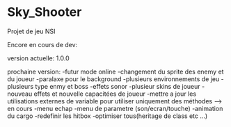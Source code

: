 # Sky_Shooter

Projet de jeu NSI

Encore en cours de dev:

version actuelle: 1.0.0

prochaine version:
-futur mode online
-changement du sprite des enemy et du joueur
-paralaxe pour le background
-plusieurs environnements de jeu
-plusieurs type enmy et boss
-effets sonor
-plusieur skins de joueur
-nouveau effets et nouvelle capacitées de joueur
-mettre a jour les utilisations externes de variable pour utiliser uniquement des méthodes --> en cours
-menu echap
-menu de parametre (son/ecran/touche)
-animation du cargo
-redefinir les hitbox
-optimiser tous(heritage de class etc ...)
